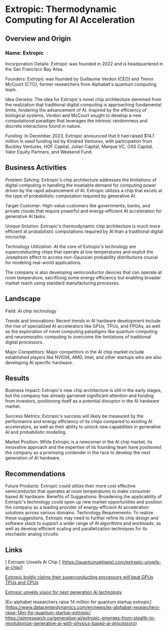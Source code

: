 # Extropic: Thermodynamic Computing for AI Acceleration

## Overview and Origin

### Name: Extropic

Incorporation Details: Extropic was founded in 2022 and is headquartered in the San Francisco Bay Area.

Founders: Extropic was founded by Guillaume Verdon (CEO) and Trevor McCourt (CTO), former researchers from Alphabet's quantum computing team.

Idea Genesis: The idea for Extropic's novel chip architecture stemmed from the realization that traditional digital computing is approaching fundamental limits, hindering the advancement of AI. Inspired by the efficiency of biological systems, Verdon and McCourt sought to develop a new computational paradigm that leverages the intrinsic randomness and discrete interactions found in nature.

Funding: In December 2023, Extropic announced that it had raised $14.1 million in seed funding led by Kindred Ventures, with participation from Buckley Ventures, HOF Capital, Julian Capital, Marque VC, OSS Capital, Valor Equity Partners, and Weekend Fund.

  

## Business Activities

Problem Solving: Extropic's chip architecture addresses the limitations of digital computing in handling the insatiable demand for computing power driven by the rapid advancement of AI. Extropic utilizes a chip that excels at the type of probabilistic computation required by generative AI.

Target Customer: High-value customers like governments, banks, and private clouds that require powerful and energy-efficient AI acceleration for generative AI tasks.

Unique Solution: Extropic's thermodynamic chip architecture is much more efficient at probabilistic computations required by AI than a traditional digital microchip. 

Technology Utilization: At the core of Extropic's technology are superconducting chips that operate at low temperatures and exploit the Josephson effect to access non-Gaussian probability distributions crucial for modeling real-world applications.

The company is also developing semiconductor devices that can operate at room temperature, sacrificing some energy efficiency but enabling broader market reach using standard manufacturing processes.

  

## Landscape

Field: AI chip technology

Trends and Innovations: Recent trends in AI hardware development include the rise of specialized AI accelerators like GPUs, TPUs, and FPGAs, as well as the exploration of novel computing paradigms like quantum computing and neuromorphic computing to overcome the limitations of traditional digital processors.

Major Competitors: Major competitors in the AI chip market include established players like NVIDIA, AMD, Intel, and other startups who are also developing AI specific hardware.


## Results

Business Impact: Extropic's new chip architecture is still in the early stages, but the company has already garnered significant attention and funding from investors, positioning itself as a potential disruptor in the AI hardware market.

Success Metrics: Extropic's success will likely be measured by the performance and energy efficiency of its chips compared to existing AI accelerators, as well as their ability to unlock new capabilities in generative AI and probabilistic modeling.

Market Position: While Extropic is a newcomer in the AI chip market, its innovative approach and the expertise of its founding team have positioned the company as a promising contender in the race to develop the next generation of AI hardware.


## Recommendations
Future Products: Extropic could utilize their more cost effective semiconductor that operates at room temperatures to make consumer based AI hardware.
Benefits of Suggestions: Broadening the applicability of Extropic's technology could open up new market opportunities and position the company as a leading provider of energy-efficient AI acceleration solutions across various domains.
Technology Requirements: To realize these suggestions, Extropic may need to further refine its chip design and software stack to support a wider range of AI algorithms and workloads, as well as develop efficient scaling and parallelization techniques for its stochastic analog circuits.

## Links

[ Extropic Unveils Ai Chip ] (https://quantumzeitgeist.com/extropic-unveils-ai-chip/)  

[Extropic boldly claims their superconducting processors will beat GPUs TPUs and CPUs](https://www.tomshardware.com/tech-industry/artificial-intelligence/ai-startup-extropic-emerges-from-stealth-with-superconducting-processors-it-boldly-claims-will-beat-gpus-cpus-and-tpus)  

[Extropic unveils vision for next generation Ai technology](https://thequantuminsider.com/2024/03/11/extropics-lite-paper-unveils-vision-for-next-generation-ai-tech-superconducting-chips/)  

[Ex-alphabet researchers raise 14 million for quantum startup extropic](https://www.datacenterdynamics.com/en/news/ex-alphabet-researchers-raise-14m-for-quantum-startup-extropic/
https://aimresearch.co/generative-ai/extropic-emerges-from-stealth-to-revolutionize-generative-ai-with-physics-based-ai-processors)
